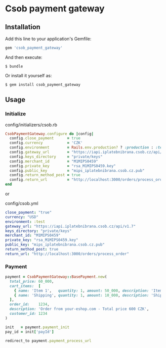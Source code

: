 # Csob payment gateway

## Installation

Add this line to your application's Gemfile:

```ruby
gem 'csob_payment_gateway'
```

And then execute:

    $ bundle

Or install it yourself as:

    $ gem install csob_payment_gateway

## Usage

### Initialize

config/initializers/csob.rb

```ruby
CsobPaymentGateway.configure do |config|
  config.close_payment      = true
  config.currency           = 'CZK'
  config.environment        = Rails.env.production? ? :production : :test
  config.gateway_url        = "https://iapi.iplatebnibrana.csob.cz/api/v1.7"
  config.keys_directory     = "private/keys"
  config.merchant_id        = "M1MIPS0459"
  config.private_key        = "rsa_M1MIPS0459.key"
  config.public_key         = "mips_iplatebnibrana.csob.cz.pub"
  config.return_method_post = true
  config.return_url         = "http://localhost:3000/orders/process_order"
end
```

or

config/csob.yml

```yml
close_payment: "true"
currency: "USD"
environment: :test
gateway_url: "https://iapi.iplatebnibrana.csob.cz/api/v1.7"
keys_directory: "private/keys"
merchant_id: "M1MIPS0459"
private_key: "rsa_M1MIPS0459.key"
public_key: "mips_iplatebnibrana.csob.cz.pub"
return_method_post: true
return_url: "http://localhost:3000/orders/process_order"
```

### Payment

```ruby
payment = CsobPaymentGateway::BasePayment.new(
  total_price: 60_000,
  cart_items:  [
    { name: 'Item 1',   quantity: 1, amount: 50_000, description: 'Item 1' },
    { name: 'Shipping', quantity: 1, amount: 10_000, description: 'Shipping' }
  ],
  order_id:    1234,
  description: 'Order from your-eshop.com - Total price 600 CZK',
  customer_id: 1234
)

init   = payment.payment_init
pay_id = init['payId']

redirect_to payment.payment_process_url
```
